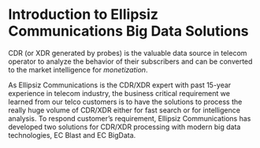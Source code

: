 # Introduction to Ellipsiz Communications Big Data Solutions

CDR (or XDR generated by probes) is the valuable data source in telecom operator to analyze the behavior of their subscribers and can be converted to the market intelligence for *monetization*.

As Ellipsiz Communications is the CDR/XDR expert with past 15-year experience in telecom industry, the business critical requirement we learned from our telco customers is to have the solutions to process the really huge volume of CDR/XDR either for fast search or for intelligence analysis. To respond customer’s requirement, Ellipsiz Communications has developed two solutions for CDR/XDR processing with modern big data technologies, EC Blast and EC BigData.

